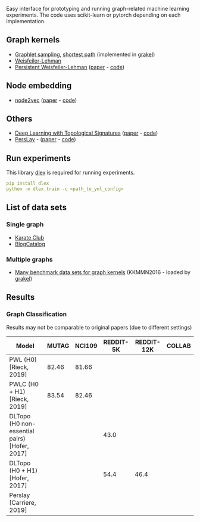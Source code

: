Easy interface for prototyping and running graph-related machine learning experiments. The code uses scikit-learn or pytorch depending on each implementation.

## Graph kernels

- [Graphlet sampling](./model_configs/graph_classification/mutag_graphlet_sampling.yml), [shortest path](./model_configs/graph_classification/mutag_shortest_path.yml) (implemented in [grakel](https://github.com/ysig/GraKeL))
- [Weisfeiler-Lehman](./model_configs/graph_classification/mutag_wl.yml)
- [Persistent Weisfeiler-Lehman](./model_configs/graph_classification/persistent_wl_subtree) ([paper](http://proceedings.mlr.press/v97/rieck19a.html) - [code](https://github.com/BorgwardtLab/P-WL))


## Node embedding

- [node2vec](./model_configs/node_classification/node2vec) ([paper](https://cs.stanford.edu/~jure/pubs/node2vec-kdd16.pdf) - [code](https://github.com/aditya-grover/node2vec))

## Others

- [Deep Learning with Topological Signatures](./model_configs/graph_classification/reddit5k_pd_vertex_degree.yml) ([paper](http://papers.nips.cc/paper/6761-deep-learning-with-topological-signatures) - [code](https://github.com/c-hofer/nips2017))
- [PersLay]() - ([paper]() - [code](https://github.com/MathieuCarriere/perslay))

## Run experiments

This library [dlex](https://github.com/trungd/dlex) is required for running experiments.

```yaml
pip install dlex
python -m dlex.train -c <path_to_yml_config>
```

## List of data sets

### Single graph

- [Karate Club](./src/datasets/karate_club.py)
- [BlogCatalog](./src/datasets/blog_catalog.py)

### Multiple graphs

- [Many benchmark data sets for graph kernels](https://ls11-www.cs.tu-dortmund.de/staff/morris/graphkerneldatasets) (KKMMN2016 - loaded by [grakel](https://ysig.github.io/GraKeL/dev/generated/grakel.datasets.fetch_dataset.html#grakel.datasets.fetch_dataset))

## Results

### Graph Classification

Results may not be comparable to original papers (due to different settings)

| Model | MUTAG | NCI109 | REDDIT-5K | REDDIT-12K | COLLAB |
|-------|-------|--------|-----------|------------|--------|
|PWL (H0) [Rieck, 2019] | 82.46 | 81.66 |  
|PWLC (H0 + H1) [Rieck, 2019] | 83.54 | 82.46 | 
|DLTopo (H0 non-essential pairs) [Hofer, 2017] | | | 43.0 |
|DLTopo (H0 + H1) [Hofer, 2017] | | | 54.4 | 46.4 |
|Perslay [Carriere, 2019] | | | |